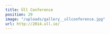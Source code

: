 ```yaml
---
title: Úll Conference
position: 29
image: "/uploads/gallery__ullconference.jpg"
url: http://2014.ull.ie/
---
```


